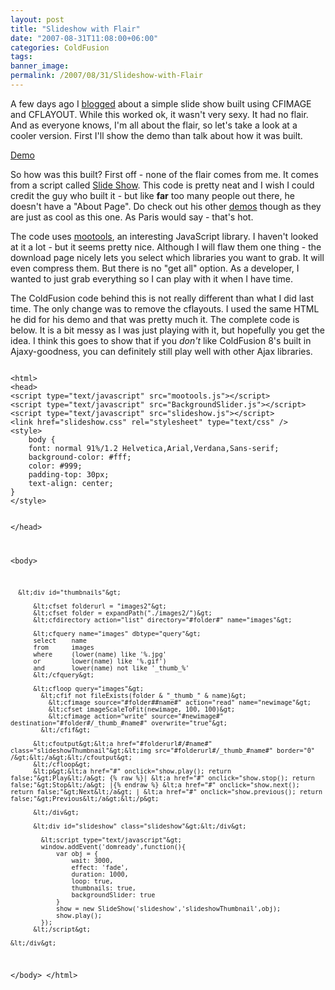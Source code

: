 ```yaml
---
layout: post
title: "Slideshow with Flair"
date: "2007-08-31T11:08:00+06:00"
categories: ColdFusion 
tags: 
banner_image: 
permalink: /2007/08/31/Slideshow-with-Flair
---
```


A few days ago I <a href="http://www.raymondcamden.com/index.cfm/2007/8/29/Simple-image-slide-show-built-in-ColdFusion-8">blogged</a> about a simple slide show built using CFIMAGE and CFLAYOUT. While this worked ok, it wasn't very sexy. It had no flair. And as everyone knows, I'm all about the flair, so let's take a look at a cooler version. First I'll show the demo than talk about how it was built.
<!--more-->
<p/>
<a href="http://www.coldfusionjedi.com/demos/mooslideshow/test.cfm">Demo</a>
<p/>
So how was this built? First off - none of the flair comes from me. It comes from a script called <a href="http://www.phatfusion.net/slideshow/index.htm">Slide Show</a>. This code is pretty neat and I wish I could credit the guy who built it - but like <b>far</b> too many people out there, he doesn't have a "About Page". Do check out his other <a href="http://www.phatfusion.net/">demos</a> though as they are just as cool as this one. As Paris would say - that's hot.
<p/>

The code uses <a href="http://mootools.net/">mootools</a>, an interesting JavaScript library. I haven't looked at it a lot - but it seems pretty nice. Although I will flaw them one thing - the download page nicely lets you select which libraries you want to grab. It will even compress them. But there is no "get all" option. As a developer, I wanted to just grab everything so I can play with it when I have time.
<p/>

The ColdFusion code behind this is not really different than what I did last time. The only change was to remove the cflayouts. I used the same HTML he did for his demo and that was pretty much it. The complete code is below. It is a bit messy as I was just playing with it, but hopefully you get the idea. I think this goes to show that if you <i>don't</i> like ColdFusion 8's built in Ajaxy-goodness, you can definitely still play well with other Ajax libraries.
<p/>

<code>
&lt;html&gt;
&lt;head&gt;
&lt;script type="text/javascript" src="mootools.js"&gt;&lt;/script&gt;
&lt;script type="text/javascript" src="BackgroundSlider.js"&gt;&lt;/script&gt;
&lt;script type="text/javascript" src="slideshow.js"&gt;&lt;/script&gt;
&lt;link href="slideshow.css" rel="stylesheet" type="text/css" /&gt;
&lt;style&gt;
	body {
    font: normal 91%/1.2 Helvetica,Arial,Verdana,Sans-serif;
	background-color: #fff;
	color: #999;
	padding-top: 30px;
	text-align: center;
}
&lt;/style&gt;

&lt;/head&gt;

&lt;body&gt;

	  &lt;div id="thumbnails"&gt;
		  
		  &lt;cfset folderurl = "images2"&gt;
		  &lt;cfset folder = expandPath("./images2/")&gt;
		  &lt;cfdirectory action="list" directory="#folder#" name="images"&gt;
		  
		  &lt;cfquery name="images" dbtype="query"&gt;
		  select	name
		  from		images
		  where 	(lower(name) like '%.jpg'
		  or		lower(name) like '%.gif')
		  and		lower(name) not like '_thumb_%'
		  &lt;/cfquery&gt;
		  
		  &lt;cfloop query="images"&gt;
			&lt;cfif not fileExists(folder & "_thumb_" & name)&gt;
			  &lt;cfimage source="#folder##name#" action="read" name="newimage"&gt;
			  &lt;cfset imageScaleToFit(newimage, 100, 100)&gt;
			  &lt;cfimage action="write" source="#newimage#" destination="#folder#/_thumb_#name#" overwrite="true"&gt;
			&lt;/cfif&gt;
			
		  &lt;cfoutput&gt;&lt;a href="#folderurl#/#name#" class="slideshowThumbnail"&gt;&lt;img src="#folderurl#/_thumb_#name#" border="0" /&gt;&lt;/a&gt;&lt;/cfoutput&gt;
		  &lt;/cfloop&gt;		  
		  &lt;p&gt;&lt;a href="#" onclick="show.play(); return false;"&gt;Play&lt;/a&gt; {% raw %}| &lt;a href="#" onclick="show.stop(); return false;"&gt;Stop&lt;/a&gt; |{% endraw %} &lt;a href="#" onclick="show.next(); return false;"&gt;Next&lt;/a&gt; | &lt;a href="#" onclick="show.previous(); return false;"&gt;Previous&lt;/a&gt;&lt;/p&gt;

		  &lt;/div&gt;
		  
		  &lt;div id="slideshow" class="slideshow"&gt;&lt;/div&gt;

			&lt;script type="text/javascript"&gt;
		  	window.addEvent('domready',function(){
				var obj = {
					wait: 3000, 
					effect: 'fade',
					duration: 1000, 
					loop: true, 
					thumbnails: true,
					backgroundSlider: true
				}
				show = new SlideShow('slideshow','slideshowThumbnail',obj);
				show.play();
			});
		  &lt;/script&gt;
	
	&lt;/div&gt;

&lt;/body&gt;
&lt;/html&gt;
</code>